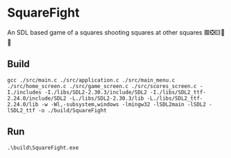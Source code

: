 # SquareFight

An SDL based game of a squares shooting squares at other squares 🟥❎🟨🚀😎

## Build

`gcc ./src/main.c ./src/application.c ./src/main_menu.c ./src/home_screen.c ./src/game_screen.c ./src/scores_screen.c -I./includes -I./libs/SDL2-2.30.3/include/SDL2 -I./libs/SDL2_ttf-2.24.0/include/SDL2 -L./libs/SDL2-2.30.3/lib -L./libs/SDL2_ttf-2.24.0/lib -w -Wl,-subsystem,windows -lmingw32 -lSDL2main -lSDL2 -lSDL2_ttf -o ./build/SquareFight`

## Run

`.\build\SquareFight.exe`
